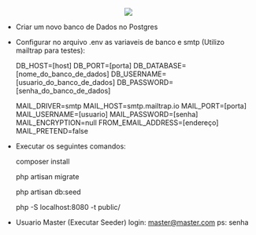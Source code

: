 <p align="center"><img src="https://laravel.com/assets/img/components/logo-laravel.svg"></p>

- Criar um novo banco de Dados no Postgres

- Configurar no arquivo .env as variaveis de banco e smtp (Utilizo mailtrap para testes):

    DB_HOST=[host]
    DB_PORT=[porta]
    DB_DATABASE=[nome_do_banco_de_dados]
    DB_USERNAME=[usuario_do_banco_de_dados]
    DB_PASSWORD=[senha_do_banco_de_dados]

    MAIL_DRIVER=smtp
    MAIL_HOST=smtp.mailtrap.io
    MAIL_PORT=[porta]
    MAIL_USERNAME=[usuario]
    MAIL_PASSWORD=[senha]
    MAIL_ENCRYPTION=null
    FROM_EMAIL_ADDRESS=[endereço]
    MAIL_PRETEND=false

- Executar os seguintes comandos:

    composer install

    php artisan migrate

    php artisan db:seed

    php -S localhost:8080 -t public/

- Usuario Master (Executar Seeder)
    login: master@master.com
    ps: senha
